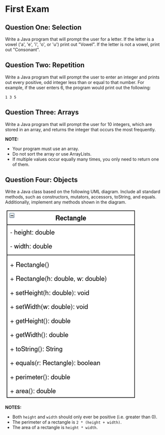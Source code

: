 # First Exam

## Question One: Selection

Write a Java program that will prompt the user for a letter. If the letter is a vowel ('a', 'e', 'i', 'o', or 'u') print out "Vowel". If the letter is not a vowel, print out "Consonant".

## Question Two: Repetition

Write a Java program that will prompt the user to enter an integer and prints out every positive, odd integer less than or equal to that number. For example, if the user enters 6, the program would print out the following:

```
1 3 5
```

## Question Three: Arrays

Write a Java program that will prompt the user for 10 integers, which are stored in an array, and returns the integer that occurs the most frequently.

**NOTE:** 

- Your program must use an array.
- Do not sort the array or use ArrayLists.
- If multiple values occur equally many times, you only need to return one of them.

## Question Four: Objects

Write a Java class based on the following UML diagram. Include all standard methods, such as constructors, mutators, accessors, toString, and equals. Additionally, implement any methods shown in the diagram.

![Rectangle UML Diagram](./Rectangle.png)

**NOTES:**

- Both `height` and `width` should only ever be positive (i.e. greater than 0).
- The perimeter of a rectangle is `2 * (height + width)`.
- The area of a rectangle is `height * width`.
